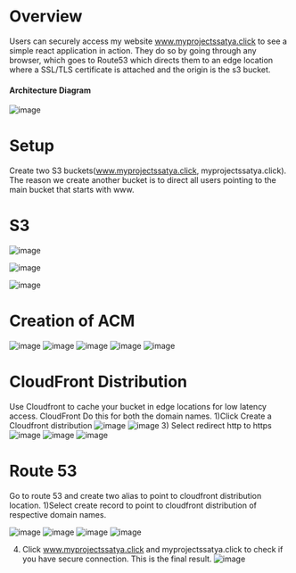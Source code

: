 # Overview

Users can securely access my website www.myprojectssatya.click to see a simple react application in action. They do so by going through any browser, which goes to Route53 which directs them to an edge location where a SSL/TLS certificate  is attached and the origin is the s3 bucket.

#### Architecture Diagram

![image](https://github.com/satya19977/Secure-webiste-on-s3-with-cloudfront/assets/108000447/4b598b89-617c-4fa3-842f-a14d417b916b)

# Setup

Create two  S3 buckets(www.myprojectssatya.click, myprojectssatya.click). The reason we create another bucket is to direct all users pointing to the main bucket that starts with www.

# S3

![image](https://github.com/satya19977/Secure-webiste-on-s3-with-cloudfront/assets/108000447/38b99a71-2331-46ce-8536-6b96b47ec55f)


![image](https://github.com/satya19977/Secure-webiste-on-s3-with-cloudfront/assets/108000447/906f2252-1a2b-43c1-8968-3b5bb3fe96dd)




![image](https://github.com/satya19977/Secure-webiste-on-s3-with-cloudfront/assets/108000447/1d2582c4-b598-48ba-bd81-d9a7fa0dbe5c)
# Creation of ACM

![image](https://github.com/satya19977/Secure-webiste-on-s3-with-cloudfront/assets/108000447/bacbc27b-c9f9-4ee4-b330-2638ed6a125e)
![image](https://github.com/satya19977/Secure-webiste-on-s3-with-cloudfront/assets/108000447/2e8676ca-ed18-422c-ba1c-c3a0d2f2937b)
![image](https://github.com/satya19977/Secure-webiste-on-s3-with-cloudfront/assets/108000447/735f6708-e101-4cd9-bf22-9bbd4fef6b2f)
![image](https://github.com/satya19977/Secure-webiste-on-s3-with-cloudfront/assets/108000447/7c149c18-e9cc-454d-bcb2-de9d7e5eaaaa)
![image](https://github.com/satya19977/Secure-webiste-on-s3-with-cloudfront/assets/108000447/6ced871e-0ff4-4b44-b008-8b62560b4270)

# CloudFront Distribution
Use Cloudfront to cache your bucket in edge locations for low latency access.
CloudFront
Do this for both the domain names.
1)Click Create a Cloudfront distribution
![image](https://github.com/satya19977/Secure-webiste-on-s3-with-cloudfront/assets/108000447/85e54e97-4561-42f4-9ecb-ed0655e8e098)
![image](https://github.com/satya19977/Secure-webiste-on-s3-with-cloudfront/assets/108000447/5728e3e3-404a-4523-a5a6-954c00a27951)
3) Select redirect http to https
![image](https://github.com/satya19977/Secure-webiste-on-s3-with-cloudfront/assets/108000447/82b03988-ac2b-4e8e-8464-e63772bb113a)
![image](https://github.com/satya19977/Secure-webiste-on-s3-with-cloudfront/assets/108000447/fadb2fb8-5ca5-4be2-9f75-0d69477de934)
![image](https://github.com/satya19977/Secure-webiste-on-s3-with-cloudfront/assets/108000447/5c7181eb-12fa-4ead-869c-866d7da5c23d)

# Route 53
Go to route 53 and create two alias to point to cloudfront distribution location.
1)Select create record to point to cloudfront distribution of respective domain names.

![image](https://github.com/satya19977/Secure-webiste-on-s3-with-cloudfront/assets/108000447/2736888a-fad7-48a3-b2de-79b1ef2b0ddc)
![image](https://github.com/satya19977/Secure-webiste-on-s3-with-cloudfront/assets/108000447/8d65d800-f4d6-40ca-ab0b-114edfbcb264)
![image](https://github.com/satya19977/Secure-webiste-on-s3-with-cloudfront/assets/108000447/7955c58e-8c38-460e-8596-f7b17dd79fbc)
![image](https://github.com/satya19977/Secure-webiste-on-s3-with-cloudfront/assets/108000447/5a4f401b-3d69-4b26-9d8d-ef061ebbc881)

4) Click www.myprojectssatya.click and myprojectssatya.click to check if you have secure connection.
This is the final result.
![image](https://github.com/satya19977/Secure-webiste-on-s3-with-cloudfront/assets/108000447/04bbdd83-70f3-4118-aa0b-9bf38961a2bf)






